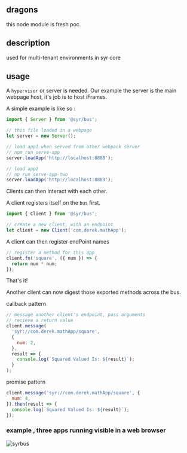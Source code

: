 ## dragons

this node module is fresh poc.

## description

used for multi-tenant environments in syr core

## usage

A `hypervisor` or server is needed. Our example the server is the main webpage host, it's job is to host iFrames.

A simple example is like so :

```javascript
import { Server } from '@syr/bus';

// this file loaded in a webpage
let server = new Server();

// load app1 when served from other webpack server
// npm run serve-app
server.loadApp('http://localhost:8888');

// load app2
// np run serve-app-two
server.loadApp('http://localhost:8889');
```

Clients can then interact with each other.

A client registers itself on the `bus` first.

```javascript
import { Client } from '@syr/bus';

// create a new client, with an endpoint
let client = new Client('com.derek.mathApp');
```

A client can then register endPoint names

```javascript
// register a method for this app
client.fn('square', ({ num }) => {
  return num * num;
});
```

That's it!

Another client can now digest those exported methods across the bus.

callback pattern

```javascript
// message another client's endpoint, pass arguments
// recieve a return value
client.message(
  'syr://com.derek.mathApp/square',
  {
    num: 2,
  },
  result => {
    console.log(`Squared Valued Is: ${result}`);
  }
);
```
promise pattern

```javascript
client.message('syr://com.derek.mathApp/square', {
  num: 4,
}).then(result => {
  console.log(`Squared Valued Is: ${result}`);
});
```


### example , three apps running visible in a web browser

![syrbus](https://user-images.githubusercontent.com/328000/41087792-761a5c40-69f2-11e8-9887-1aec3ec1ce96.gif)